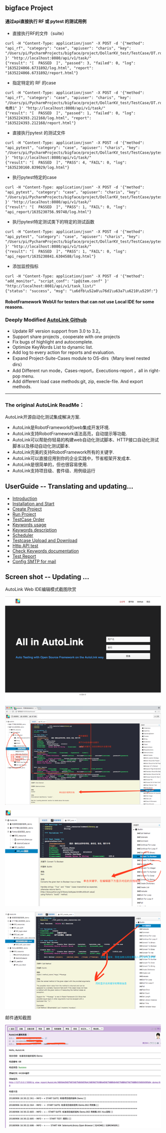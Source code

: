 ## bigface Project

#### 通过api直接执行 RF 或 pytest 的测试用例
* 直接执行RF的文件（suite）
```buildoutcfg
curl -H "Content-Type: application/json" -X POST -d '{"method": "api_rf", "category": "case", "apiuser": "charis", "key": "/Users/pi/PycharmProjects/bigface/project/DollarKV_test/TestCase/DT.robot" }' "http://localhost:8080/api/v1/task/"
{"result": "[  PASSED  ]", "passed": 3, "failed": 0, "log": "1635224066.6731892/log.html", "report": "1635224066.6731892/report.html"}
```
* 指定特定的 RF 的case
```buildoutcfg
curl -H "Content-Type: application/json" -X POST -d '{"method": "api_rf", "category": "case", "apiuser": "charis", "key": "/Users/pi/PycharmProjects/bigface/project/DollarKV_test/TestCase/DT.robot","case":"水电费1" }' "http://localhost:8080/api/v1/task/" 
{"result": "[  PASSED  ]", "passed": 1, "failed": 0, "log": "1635224393.212168/log.html", "report": "1635224393.212168/report.html"}
```
* 直接执行pytest 的测试文件
```buildoutcfg
curl -H "Content-Type: application/json" -X POST -d '{"method": "api_pytest", "category": "case", "apiuser": "charis", "key": "/Users/pi/PycharmProjects/bigface/project/DollarKV_test/TestCase/pytestdir/test_abc.py" }' "http://localhost:8080/api/v1/task/"
{"result": "[  PASSED  ]", "PASS": 4, "FAIL": 0, "log": "1635230160.839029/log.html"}
```
* 执行pytest特定的case 
```buildoutcfg
curl -H "Content-Type: application/json" -X POST -d '{"method": "api_pytest", "category": "case", "apiuser": "charis", "key": "/Users/pi/PycharmProjects/bigface/project/DollarKV_test/TestCase/pytestdir/test_abc.py::test_abcf1" }' "http://localhost:8080/api/v1/task/"
{"result": "[  PASSED  ]", "PASS": 1, "FAIL": 0, "log": "api_report/1635230756.99748/log.html"}
```
* 执行pytest特定测试类下的特定的测试函数
```buildoutcfg
curl -H "Content-Type: application/json" -X POST -d '{"method": "api_pytest", "category": "case", "apiuser": "charis", "key": "/Users/pi/PycharmProjects/bigface/project/DollarKV_test/TestCase/pytestdir/test_abc.py::Test_abcClass::test_abcC2" }' "http://localhost:8080/api/v1/task/"
{"result": "[  PASSED  ]", "PASS": 1, "FAIL": 0, "log": "api_report/1635230841.6304588/log.html"}
```

* 添加监控指标
```
curl -H "Content-Type: application/json" -X POST -d '{"method": "add_monitor", "script_conf": "ip@item.conf" }' "http://localhost:8081/api/v1/task_list/"
{"status": "success", "msg": "\u6dfb\u52a0\u76d1\u63a7\u6210\u529f:"}
```
####  RobotFramework WebUI for testers that can not use Local IDE for some reasons.
### Deeply Modified [AutoLink Github](https://github.com/small99/AutoLink)
* Update RF version support from 3.0 to 3.2。
* Support share projects , cooperate with one projects
* Fix bugs of highlight and autocomplete.
* Optimize KeyWords List to dynamic list.
* Add log to every action for reports and evaluation.
* Expand Project-Suite-Cases module to OS-dirs（Many level nested dirs）
* Add Different run mode，Cases-report，Executions-report ，all in right-pop menu.
* Add different load case methods:git, zip, execle-file. And export methods.

---
### The original AutoLink ReadMe：
AutoLink开源自动化测试集成解决方案.

- AutoLink是RobotFramework的web集成开发环境.
- AutoLink支持RobotFramework语法高亮，自动提示等功能.
- AutoLink可以帮助你轻易的构建web自动化测试脚本、HTTP接口自动化测试脚本以及移动自动化测试脚本.
- AutoLink完美的支持RobotFramework所有的关键字.
- AutoLink可以直接应用到你的企业实践中，节省框架开发成本.
- AutoLink是很简单的，但也很容易使用.
- AutoLink支持项目级、套件级、用例级运行

## UserGuide -- Translating and updating...

- [Introduction](./docs/README.md)
- [Installation and Start](./docs/安装与启动.md)
- [Create Project](./docs/如何创建测试项目.md)
- [Run Project](./docs/如何运行测试项目.md)
- [TestCase Order](./docs/如何管理测试项目中用例顺序.md)
- [Keywords usage](./docs/如何使用自动提示快捷输入关键字.md)
- [Keywords description](./docs/关键字概要说明.md)
- [Scheduler](./docs/如何使用调度管理.md)
- [Testcase Upload and Download](./docs/上传和下载RobotFramework用例.md)
- [Http API test](./docs/如何创建HTTP接口测试用例.md)
- [Check Keywords documentation](./docs/如何查看关键字详细文档.md)
- [Test Report](./docs/查看测试报告.md)
- [Config SMTP for mail](./docs/配置SMTP服务及邮件通知.md)



## Screen shot -- Updating ...

AutoLink Web IDE编辑模式截图欣赏

![index](./auto/www/static/img/index.png)

![dashboard](./docs/img/dashboard_new.png)

![help](./docs/img/keyword_help.png)

![keyword](./docs/img/double_keyword.png)

邮件通知截图

![email](./docs/img/mail_report.png)
